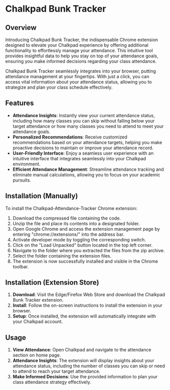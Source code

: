 # Chalkpad Bunk Tracker

## Overview
Introducing Chalkpad Bunk Tracker, the indispensable Chrome extension designed to elevate your Chalkpad experience by offering additional functionality to effortlessly manage your attendance. This intuitive tool provides insightful data to help you stay on top of your attendance goals, ensuring you make informed decisions regarding your class attendance.

Chalkpad Bunk Tracker seamlessly integrates into your browser, putting attendance management at your fingertips. With just a click, you can access vital information about your attendance status, allowing you to strategize and plan your class schedule effectively.

## Features
- **Attendance Insights**: Instantly view your current attendance status, including how many classes you can skip without falling below your target attendance or how many classes you need to attend to meet your attendance goals.
- **Personalized Recommendations**: Receive customized recommendations based on your attendance targets, helping you make proactive decisions to maintain or improve your attendance record.
- **User-Friendly Interface**: Enjoy a seamless user experience with an intuitive interface that integrates seamlessly into your Chalkpad environment.
- **Efficient Attendance Management**: Streamline attendance tracking and eliminate manual calculations, allowing you to focus on your academic pursuits.

## Installation (Manually)
To install the Chalkpad-Attendance-Tracker Chrome extension:
1. Download the compressed file containing the code.
2. Unzip the file and place its contents into a designated folder.
3. Open Google Chrome and access the extension management page by entering "chrome://extensions/" into the address bar.
4. Activate developer mode by toggling the corresponding switch.
5. Click on the "Load Unpacked" button located in the top left corner.
6. Navigate to the folder where you extracted the files from the zip archive.
7. Select the folder containing the extension files.
8. The extension is now successfully installed and visible in the Chrome toolbar.

## Installation (Extension Store)
1. **Download**: Visit the Edge/Firefox Web Store and download the Chalkpad Bunk Tracker extension.
2. **Install**: Follow the on-screen instructions to install the extension in your browser.
3. **Setup**: Once installed, the extension will automatically integrate with your Chalkpad account.


## Usage
1. **View Attendance**: Open Chalkpad and navigate to the attendance section on home page.
2. **Attendance Insights**: The extension will display insights about your attendance status, including the number of classes you can skip or need to attend to reach your target attendance.
3. **Make Informed Decisions**: Use the provided information to plan your class attendance strategy effectively.

